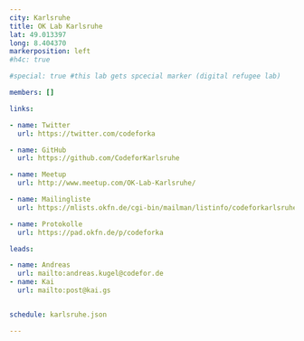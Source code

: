 ```yaml
---
city: Karlsruhe
title: OK Lab Karlsruhe
lat: 49.013397
long: 8.404370
markerposition: left
#h4c: true

#special: true #this lab gets spcecial marker (digital refugee lab)

members: []

links:

- name: Twitter
  url: https://twitter.com/codeforka

- name: GitHub
  url: https://github.com/CodeforKarlsruhe

- name: Meetup
  url: http://www.meetup.com/OK-Lab-Karlsruhe/

- name: Mailingliste
  url: https://mlists.okfn.de/cgi-bin/mailman/listinfo/codeforkarlsruhe

- name: Protokolle
  url: https://pad.okfn.de/p/codeforka

leads:

- name: Andreas
  url: mailto:andreas.kugel@codefor.de
- name: Kai
  url: mailto:post@kai.gs


schedule: karlsruhe.json

---
```

